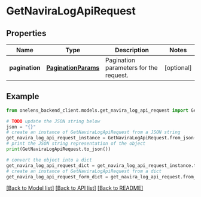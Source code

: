 # GetNaviraLogApiRequest


## Properties

Name | Type | Description | Notes
------------ | ------------- | ------------- | -------------
**pagination** | [**PaginationParams**](PaginationParams.md) | Pagination parameters for the request. | [optional] 

## Example

```python
from onelens_backend_client.models.get_navira_log_api_request import GetNaviraLogApiRequest

# TODO update the JSON string below
json = "{}"
# create an instance of GetNaviraLogApiRequest from a JSON string
get_navira_log_api_request_instance = GetNaviraLogApiRequest.from_json(json)
# print the JSON string representation of the object
print(GetNaviraLogApiRequest.to_json())

# convert the object into a dict
get_navira_log_api_request_dict = get_navira_log_api_request_instance.to_dict()
# create an instance of GetNaviraLogApiRequest from a dict
get_navira_log_api_request_form_dict = get_navira_log_api_request.from_dict(get_navira_log_api_request_dict)
```
[[Back to Model list]](../README.md#documentation-for-models) [[Back to API list]](../README.md#documentation-for-api-endpoints) [[Back to README]](../README.md)


